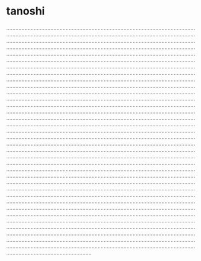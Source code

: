 # tanoshi
............................................................................................................................................................................................................................................................................................................................................................................................................................................................................................................................................................................................................................................................................................................................................................................................................................................................................................................................................................................................................................................................................................................................................................................................................................................................................................................................................................................................................................................................................................................................................................................................................................................................................................................................................................................................................................................................................................................................................................................................................................................................................................................................................................................................................................................................................................................................................................................................................................................................................................................................................................................................................................................................................................................................................................................................................................................................................................................................................................................................................................................................................................................................................................................................................................................................................................................................................................................................................................................................................................................................................................................................................................................................................................................................................................................................................................................................................................................................................................................................................................................................................................................................................................................................................................................................................................................................................................................................................................................................................................................................................................................